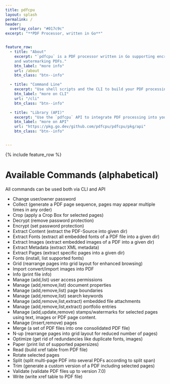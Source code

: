 ```yaml
---
title: pdfcpu
layout: splash
permalink: /
header:
  overlay_color: "#017c9c"
excerpt: "**PDF Processor, written in Go**"


feature_row:
  - title: "About"
    excerpt: "`pdfcpu` is a PDF processor written in Go supporting encryption and a rich set of commands, like creating, stamping 
    and watermarking PDFs."
    btn_label: "more info" 
    url: /about
    btn_class: "btn--info"

  - title: "Command Line"
    excerpt: "Use shell scripts and the CLI to build your PDF processing pipelines for batch processing. `pdfcpu's` rich command line also allows the processing of encrypted files. You can use `pdfcpu` to manipulate your PDF files on the command line of all major platforms.."
    btn_label: "more on CLI"
    url: "/cli"
    btn_class: "btn--info"

  - title: "Library (API)"
    excerpt: "Use the `pdfcpu` API to integrate PDF processing into your Go based backend systems. All operationd are available **file based** and **interface based** (typically using io.ReadSeeker/io.Writer)."
    btn_label: "more on API"
    url: "https://pkg.go.dev/github.com/pdfcpu/pdfcpu/pkg/api"
    btn_class: "btn--info"


---
```


{% include feature_row %}


# Available Commands (alphabetical)

All commands can be used both via CLI and API
* Change user/owner password
* Collect (generate a PDF page sequence, pages may appear multiple times in any order)
* Crop (apply a Crop Box for selected pages)
* Decrypt (remove password protection)
* Encrypt (set password protection)
* Extract Content (extract the PDF-Source into given dir)
* Extract Fonts (extract all embedded fonts of a PDF file into a given dir)
* Extract Images (extract embedded images of a PDF into a given dir)
* Extract Metadata (extract XML metadata)
* Extract Pages (extract specific pages into a given dir)
* Fonts (install, list supported fonts)
* Grid (rearrange pages into grid layout for enhanced browsing)
* Import convert/import images into PDF
* Info (print file info)
* Manage (add,list) user access permissions
* Manage (add,remove,list) document properties
* Manage (add,remove,list) page boundaries
* Manage (add,remove,list) search keywords
* Manage (add,remove,list,extract) embedded file attachments
* Manage (add,remove,list,extract) portfolio entries
* Manage (add,update,remove) stamps/watermarks for selected pages using text, images or PDF page content.
* Manage (insert,remove) pages
* Merge (a set of PDF files into one consolidated PDF file)
* N-up (rearrange pages into grid layout for reduced number of pages)
* Optimize (get rid of redundancies like duplicate fonts, images)
* Paper (print list of supported papersizes)
* Read (build xref table from PDF file)
* Rotate selected pages
* Split (split multi-page PDF into several PDFs according to split span)
* Trim (generate a custom version of a PDF including selected pages)
* Validate (validate PDF files up to version 7.0)
* Write (write xref table to PDF file)
